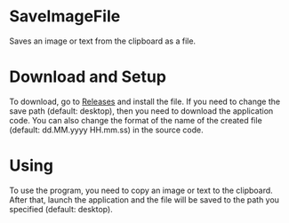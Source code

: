 # SaveImageFile
Saves an image or text from the clipboard as a file.
# Download and Setup
To download, go to [Releases](https://github.com/EvgeniyLykhov/SaveImageFile/releases) and install the file. If you need to change the save path (default: desktop), then you need to download the application code.
You can also change the format of the name of the created file (default: dd.MM.yyyy HH.mm.ss) in the source code.
# Using
To use the program, you need to copy an image or text to the clipboard. After that, launch the application and the file will be saved to the path you specified (default: desktop).

